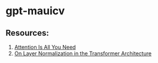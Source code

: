 # gpt-mauicv


## Resources:

1. [Attention Is All You Need](https://arxiv.org/abs/1706.03762)
2. [On Layer Normalization in the Transformer Architecture](https://arxiv.org/abs/2002.04745)
